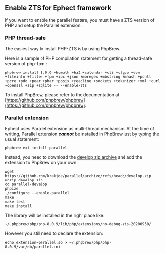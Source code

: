 ## Enable ZTS for Ephect framework

If you want to enable the parallel feature, you must have a ZTS version of PHP and setup the Parallel extension.

### PHP thread-safe

The easiest way to install PHP-ZTS is by using PhpBrew.

Here is a sample of PHP compilation statement for getting a thread-safe version of php-fpm : 

    phpbrew install 8.0.9 +bcmath +bz2 +calendar +cli +ctype +dom +fileinfo +filter +fpm +ipc +json +mbregex +mbstring +mhash +pcntl +pcre +pdo +pear +phar +posix +readline +sockets +tokenizer +xml +curl +openssl +zip +sqlite -- --enable-zts

To install PhpBrew, please refer to the documentation at [https://github.com/phpbrew/phpbrew](https://github.com/phpbrew/phpbrew).

### Parallel extension

Ephect uses Parallel extension as multi-thread mechanism. At the time of writing, Parallel extension ***cannot*** be installed in PhpBrew just by typing the usual statement:
   
    phpbrew ext install parallel

Instead, you need to download the [develop zip archive](https://github.com/krakjoe/parallel/archive/refs/heads/develop.zip) and add the extension to PhpBrew on your own:

    wget https://github.com/krakjoe/parallel/archive/refs/heads/develop.zip
    unzip develop.zip
    cd parallel-develop
    phpize
    ./configure --enable-parallel
    make
    make test
    make install
    
The library will be installed in the right place like: 

    ~/.phpbrew/php/php-8.0.9/lib/php/extensions/no-debug-zts-20200930/

However you still need to declare the extension:

    echo extension=parallel.so > ~/.phpbrew/php/php-8.0.9/var/db/parallel.ini
